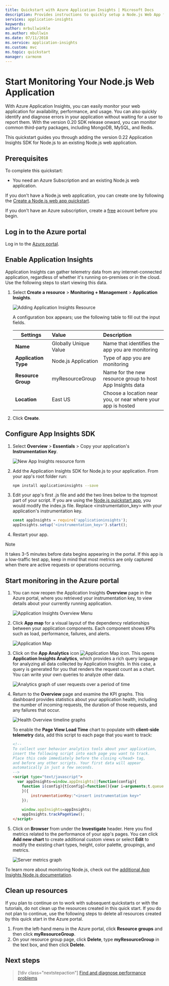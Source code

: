 ```yaml
---
title: Quickstart with Azure Application Insights | Microsoft Docs
description: Provides instructions to quickly setup a Node.js Web App for monitoring with Application Insights
services: application-insights
keywords:
author: mrbullwinkle
ms.author: mbullwin
ms.date: 07/11/2018
ms.service: application-insights
ms.custom: mvc
ms.topic: quickstart
manager: carmonm
---
```


# Start Monitoring Your Node.js Web Application

With Azure Application Insights, you can easily monitor your web application for availability, performance, and usage. You can also quickly identify and diagnose errors in your application without waiting for a user to report them. With the version 0.20 SDK release onward, you can monitor common third-party packages, including MongoDB, MySQL, and Redis.

This quickstart guides you through adding the version 0.22 Application Insights SDK for Node.js to an existing Node.js web application.

## Prerequisites

To complete this quickstart:

- You need an Azure Subscription and an existing Node.js web application.

If you don't have a Node.js web application, you can create one by following the [Create a Node.js web app quickstart](https://docs.microsoft.com/azure/app-service/app-service-web-get-started-nodejs).

If you don't have an Azure subscription, create a [free](https://azure.microsoft.com/free/) account before you begin.

## Log in to the Azure portal

Log in to the [Azure portal](https://portal.azure.com/).

## Enable Application Insights

Application Insights can gather telemetry data from any internet-connected application, regardless of whether it's running on-premises or in the cloud. Use the following steps to start viewing this data.

1. Select **Create a resource** > **Monitoring + Management** > **Application Insights**.

   ![Adding Application Insights Resource](./media/app-insights-nodejs-quick-start/001-u.png)

   A configuration box appears; use the following table to fill out the input fields.

    | Settings        | Value           | Description  |
   | ------------- |:-------------|:-----|
   | **Name**      | Globally Unique Value | Name that identifies the app you are monitoring |
   | **Application Type** | Node.js Application | Type of app you are monitoring |
   | **Resource Group**     | myResourceGroup      | Name for the new resource group to host App Insights data |
   | **Location** | East US | Choose a location near you, or near where your app is hosted |

2. Click **Create**.

## Configure App Insights SDK

1. Select **Overview** > **Essentials** > Copy your application's **Instrumentation Key**.

   ![New App Insights resource form](./media/app-insights-nodejs-quick-start/instrumentation-key-001.png)

2. Add the Application Insights SDK for Node.js to your application. From your app's root folder run:

   ```bash
   npm install applicationinsights --save
   ```

3. Edit your app's first .js file and add the two lines below to the topmost part of your script. If you are using the [Node.js quickstart app](https://docs.microsoft.com/azure/app-service/app-service-web-get-started-nodejs), you would modify the index.js file. Replace &lt;instrumentation_key&gt; with your application's instrumentation key. 

   ```JavaScript
   const appInsights = require('applicationinsights');
   appInsights.setup('<instrumentation_key>').start();
   ```

4. Restart your app.

> [!NOTE]
> It takes 3-5 minutes before data begins appearing in the portal. If this app is a low-traffic test app, keep in mind that most metrics are only captured when there are active requests or operations occurring.

## Start monitoring in the Azure portal

1. You can now reopen the Application Insights **Overview** page in the Azure portal, where you retrieved your instrumentation key, to view details about your currently running application.

   ![Application Insights Overview Menu](./media/app-insights-nodejs-quick-start/overview-001.png)

2. Click **App map** for a visual layout of the dependency relationships between your application components. Each component shows KPIs such as load, performance, failures, and alerts.

   ![Application Map](./media/app-insights-nodejs-quick-start/application-map.png)

3. Click on the **App Analytics** icon ![Application Map icon](./media/app-insights-nodejs-quick-start/006.png).  This opens **Application Insights Analytics**, which provides a rich query language for analyzing all data collected by Application Insights. In this case, a query is generated for you that renders the request count as a chart. You can write your own queries to analyze other data.

   ![Analytics graph of user requests over a period of time](./media/app-insights-nodejs-quick-start/007-Black.png)

4. Return to the **Overview** page and examine the KPI graphs.  This dashboard provides statistics about your application health, including the number of incoming requests, the duration of those requests, and any failures that occur. 

   ![Health Overview timeline graphs](./media/app-insights-nodejs-quick-start/overview-perf.png)

   To enable the **Page View Load Time** chart to populate with **client-side telemetry** data, add this script to each page that you want to track:

   ```HTML
   <!-- 
   To collect user behavior analytics tools about your application, 
   insert the following script into each page you want to track.
   Place this code immediately before the closing </head> tag,
   and before any other scripts. Your first data will appear 
   automatically in just a few seconds.
   -->
   <script type="text/javascript">
     var appInsights=window.appInsights||function(config){
       function i(config){t[config]=function(){var i=arguments;t.queue.push(function(){t[config].apply(t,i)})}}var t={config:config},u=document,e=window,o="script",s="AuthenticatedUserContext",h="start",c="stop",l="Track",a=l+"Event",v=l+"Page",y=u.createElement(o),r,f;y.src=config.url||"https://az416426.vo.msecnd.net/scripts/a/ai.0.js";u.getElementsByTagName(o)[0].parentNode.appendChild(y);try{t.cookie=u.cookie}catch(p){}for(t.queue=[],t.version="1.0",r=["Event","Exception","Metric","PageView","Trace","Dependency"];r.length;)i("track"+r.pop());return i("set"+s),i("clear"+s),i(h+a),i(c+a),i(h+v),i(c+v),i("flush"),config.disableExceptionTracking||(r="onerror",i("_"+r),f=e[r],e[r]=function(config,i,u,e,o){var s=f&&f(config,i,u,e,o);return s!==!0&&t["_"+r](config,i,u,e,o),s}),t
       }({
           instrumentationKey:"<insert instrumentation key>"
       });
       
       window.appInsights=appInsights;
       appInsights.trackPageView();
   </script>
   ```

5. Click on **Browser** from under the **Investigate** header. Here you find metrics related to the performance of your app's pages. You can click **Add new chart** to create additional custom views or select **Edit** to modify the existing chart types, height, color palette, groupings, and metrics.

   ![Server metrics graph](./media/app-insights-nodejs-quick-start/009-Black.png)

To learn more about monitoring Node.js, check out the [additional App Insights Node.js documentation](app-insights-nodejs.md).

## Clean up resources

If you plan to continue on to work with subsequent quickstarts or with the tutorials, do not clean up the resources created in this quick start. If you do not plan to continue, use the following steps to delete all resources created by this quick start in the Azure portal.

1. From the left-hand menu in the Azure portal, click **Resource groups** and then click **myResourceGroup**.
2. On your resource group page, click **Delete**, type **myResourceGroup** in the text box, and then click **Delete**.

## Next steps

> [!div class="nextstepaction"]
> [Find and diagnose performance problems](https://docs.microsoft.com/azure/application-insights/app-insights-analytics)
